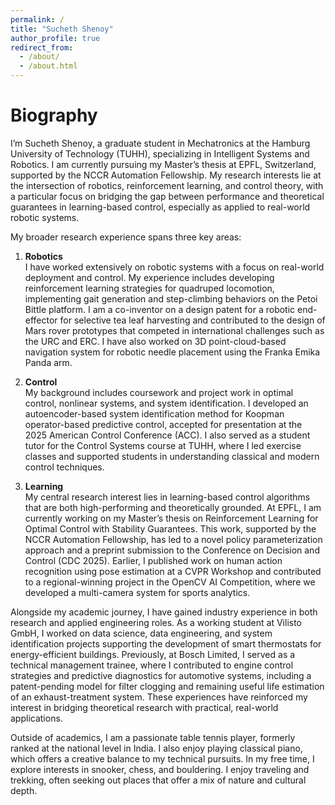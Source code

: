 ```yaml
---
permalink: /
title: "Sucheth Shenoy"
author_profile: true
redirect_from: 
  - /about/
  - /about.html
---
```


Biography
======
I’m Sucheth Shenoy, a graduate student in Mechatronics at the Hamburg University of Technology (TUHH), specializing in Intelligent Systems and Robotics. I am currently pursuing my Master’s thesis at EPFL, Switzerland, supported by the NCCR Automation Fellowship. My research interests lie at the intersection of robotics, reinforcement learning, and control theory, with a particular focus on bridging the gap between performance and theoretical guarantees in learning-based control, especially as applied to real-world robotic systems.

My broader research experience spans three key areas:

1. **Robotics**  
I have worked extensively on robotic systems with a focus on real-world deployment and control. My experience includes developing reinforcement learning strategies for quadruped locomotion, implementing gait generation and step-climbing behaviors on the Petoi Bittle platform. I am a co-inventor on a design patent for a robotic end-effector for selective tea leaf harvesting and contributed to the design of Mars rover prototypes that competed in international challenges such as the URC and ERC. I have also worked on 3D point-cloud-based navigation system for robotic needle placement using the Franka Emika Panda arm.

2. **Control**  
My background includes coursework and project work in optimal control, nonlinear systems, and system identification. I developed an autoencoder-based system identification method for Koopman operator-based predictive control, accepted for presentation at the 2025 American Control Conference (ACC). I also served as a student tutor for the Control Systems course at TUHH, where I led exercise classes and supported students in understanding classical and modern control techniques.

3. **Learning**  
My central research interest lies in learning-based control algorithms that are both high-performing and theoretically grounded. At EPFL, I am currently working on my Master’s thesis on Reinforcement Learning for Optimal Control with Stability Guarantees. This work, supported by the NCCR Automation Fellowship, has led to a novel policy parameterization approach and a preprint submission to the Conference on Decision and Control (CDC 2025). Earlier, I published work on human action recognition using pose estimation at a CVPR Workshop and contributed to a regional-winning project in the OpenCV AI Competition, where we developed a multi-camera system for sports analytics.

Alongside my academic journey, I have gained industry experience in both research and applied engineering roles. As a working student at Vilisto GmbH, I worked on data science, data engineering, and system identification projects supporting the development of smart thermostats for energy-efficient buildings. Previously, at Bosch Limited, I served as a technical management trainee, where I contributed to engine control strategies and predictive diagnostics for automotive systems, including a patent-pending model for filter clogging and remaining useful life estimation of an exhaust-treatment system. These experiences have reinforced my interest in bridging theoretical research with practical, real-world applications.

Outside of academics, I am a passionate table tennis player, formerly ranked at the national level in India. I also enjoy playing classical piano, which offers a creative balance to my technical pursuits. In my free time, I explore interests in snooker, chess, and bouldering. I enjoy traveling and trekking, often seeking out places that offer a mix of nature and cultural depth.
